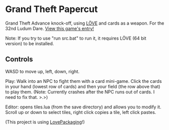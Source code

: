 # Grand Theft Papercut

Grand Theft Advance knock-off, using [LÖVE](https://love2d.org/) and cards as a weapon. For the 32nd Ludum Dare. [View this game's entry!](http://ludumdare.com/compo/ludum-dare-32/?action=preview&uid=52323)

Note: If you try to use "run src.bat" to run it, it requires LÖVE (64 bit version) to be installed.

## Controls

WASD to move up, left, down, right.

Play: Walk into an NPC to fight them with a card mini-game. Click the cards in your hand (lowest row of cards) and then your field (the row above that) to play them. (Note: Currently crashes after the NPC runs out of cards. I need to fix that. >.>)

Editor: opens tiles.lua (from the save directory) and allows you to modify it.
Scroll up or down to select tiles, right click copies a tile, left click pastes.

(This project is using [LovePackaging](https://github.com/Guard13007/LovePackaging)!)

